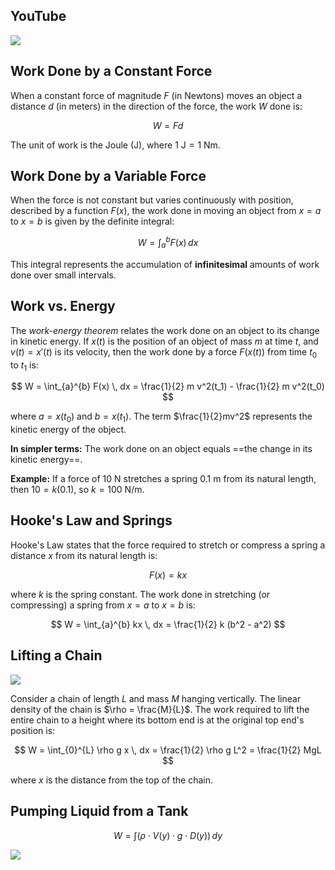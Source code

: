 ## YouTube

![](https://www.youtube.com/watch?v=TLw8xbmnY3c)

## Work Done by a Constant Force

When a constant force of magnitude $F$ (in Newtons) moves an object a distance $d$ (in meters) in the direction of the force, the work $W$ done is:

$$
W = Fd
$$

The unit of work is the Joule ($\mathrm{J}$), where $1 \ \mathrm{J} = 1 \ \mathrm{Nm}$.

## Work Done by a Variable Force

When the force is not constant but varies continuously with position, described by a function $F(x)$, the work done in moving an object from $x=a$ to $x=b$ is given by the definite integral:

$$
W = \int_{a}^{b} F(x) \, dx
$$

This integral represents the accumulation of **infinitesimal** amounts of work done over small intervals.

## Work vs. Energy

The *work-energy theorem* relates the work done on an object to its change in kinetic energy. If $x(t)$ is the position of an object of mass $m$ at time $t$, and $v(t) = x'(t)$ is its velocity, then the work done by a force $F(x(t))$ from time $t_0$ to $t_1$ is:

$$
W = \int_{a}^{b} F(x) \, dx = \frac{1}{2} m v^2(t_1) - \frac{1}{2} m v^2(t_0)
$$

where $a = x(t_0)$ and $b = x(t_1)$. The term $\frac{1}{2}mv^2$ represents the kinetic energy of the object.

**In simpler terms:** The work done on an object equals ==the change in its kinetic energy==.

**Example:** If a force of 10 N stretches a spring 0.1 m from its natural length, then $10 = k(0.1)$, so $k = 100 \text{ N/m}$.

## Hooke's Law and Springs

Hooke's Law states that the force required to stretch or compress a spring a distance $x$ from its natural length is:

$$
F(x) = kx
$$

where $k$ is the spring constant. The work done in stretching (or compressing) a spring from $x=a$ to $x=b$ is:

$$
W = \int_{a}^{b} kx \, dx = \frac{1}{2} k (b^2 - a^2)
$$

## Lifting a Chain

![](https://www.youtube.com/watch?v=Ufv39gqIQMk)

Consider a chain of length $L$ and mass $M$ hanging vertically. The linear density of the chain is $\rho = \frac{M}{L}$. The work required to lift the entire chain to a height where its bottom end is at the original top end's position is:

$$
W = \int_{0}^{L} \rho g x \, dx = \frac{1}{2} \rho g L^2 = \frac{1}{2} MgL
$$

where $x$ is the distance from the top of the chain.

## Pumping Liquid from a Tank

$$W = \int (\rho \cdot V(y) \cdot g \cdot D(y)) \, dy$$

![](https://www.youtube.com/watch?v=Ab0omZH2fFc)
